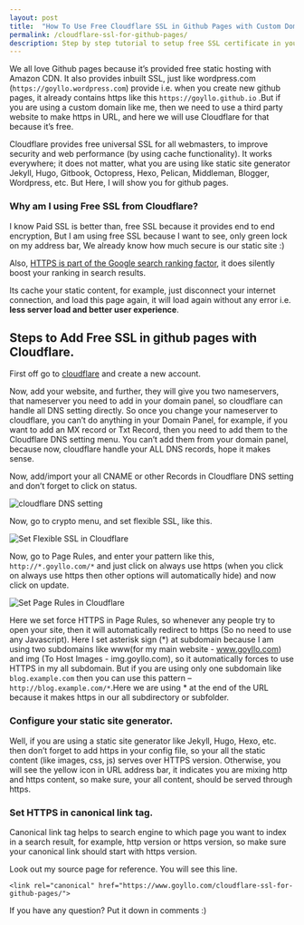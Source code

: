 ```yaml
---
layout: post
title:  "How To Use Free Cloudflare SSL in Github Pages with Custom Domain?"
permalink: /cloudflare-ssl-for-github-pages/
description: Step by step tutorial to setup free SSL certificate in your Github Pages with a custom domain, by using Free Cloudflare Universal SSL.
---
```

We all love Github pages because it’s provided free static hosting with Amazon CDN. It also provides inbuilt SSL, just like wordpress.com (`https://goyllo.wordpress.com`) provide  i.e. when you create new github pages, it already contains https like this  `https://goyllo.github.io` .But if you are using a custom domain like me, then we need to use a third party website to make https in URL, and here we will use Cloudflare for that because it’s free.

Cloudflare provides free universal SSL for all webmasters, to improve security and web performance (by using cache functionality). It works everywhere; it does not matter, what you are using like static site generator Jekyll, Hugo, Gitbook, Octopress, Hexo, Pelican, Middleman, Blogger, Wordpress, etc. But Here, I will show you for github pages.

### Why am I using Free SSL from Cloudflare? ###

I know Paid SSL is better than, free SSL because it provides end to end encryption, But I am using free SSL because I want to see, only green lock on my address bar, We already know how much secure is our static site :)

Also, <a href="https://googlewebmastercentral.blogspot.com/2014/08/https-as-ranking-signal.html" rel="nofollow" target="_blank">HTTPS is part of the Google search ranking factor</a>, it does silently boost your ranking in search results.

Its cache your static content, for example, just disconnect your internet connection, and load this page again, it will load again without any error i.e. **less server load and better user experience**. 

## Steps to Add Free SSL in github pages with Cloudflare. ##

First off go to <a href="https://www.cloudflare.com/" rel="nofollow" target="_blank">cloudflare</a> and create a new account.

Now, add your website, and further, they will give you two nameservers, that nameserver you need to add in your domain panel, so cloudflare can handle all DNS setting directly. So once you change your nameserver to cloudflare, you can’t do anything in your Domain Panel, for example, if you want to add an MX record or Txt Record, then you need to add them to the Cloudflare DNS setting menu. You can’t add them from your domain panel, because now, cloudflare handle your ALL DNS records, hope it makes sense.

Now, add/import your all CNAME or other Records in Cloudflare DNS setting and don’t forget to click on status.

<img class="img-responsive" alt="cloudflare DNS setting" src="https://cdn.goyllo.com/cloudflare-DNS-setting.png" title="cloudflare DNS setting" />

Now, go to crypto menu, and set flexible SSL, like this.

<img class="img-responsive" alt="Set Flexible SSL in Cloudflare" src="https://cdn.goyllo.com/Set-Flexible-SSL-in-Cloudflare.png" title="Set Flexible SSL in Cloudflare" />

Now, go to Page Rules, and enter your pattern like this, `http://*.goyllo.com/*` and just click on always use https (when you click on always use https then other options will automatically hide) and now click on update.

<img class="img-responsive" alt="Set Page Rules in Cloudflare" src="https://cdn.goyllo.com/Set-Page-Rules-in-Cloudflare.png" title="Set Page Rules in Cloudflare" />

Here we set force HTTPS in Page Rules, so whenever any people try to open your site, then it will automatically redirect to https (So no need to use any Javascript). Here I set asterisk sign (*) at subdomain because I am using two subdomains like www(for my main website - www.goyllo.com) and img (To Host Images - img.goyllo.com), so it automatically forces to use HTTPS in my all subdomain. But if you are using only one subdomain like `blog.example.com` then you can use this pattern – `http://blog.example.com/*`.Here we are using * at the end of the URL because it makes https in our all subdirectory or subfolder.

### Configure your static site generator. ###

Well, if you are using a static site generator like Jekyll, Hugo, Hexo, etc. then don’t forget to add https in your config file, so your all the static content (like images, css, js) serves over HTTPS version. Otherwise, you will see the yellow icon in URL address bar, it indicates you are mixing http and https content, so make sure, your all content, should be served through https.

### Set HTTPS in canonical link tag. ###

Canonical link tag helps to search engine to which page you want to index in a search result, for example, http version or https version, so make sure your canonical link should start with https version.

Look out my source page for reference. You will see this line.

    <link rel="canonical" href="https://www.goyllo.com/cloudflare-ssl-for-github-pages/">

If you have any question? Put it down in comments :)